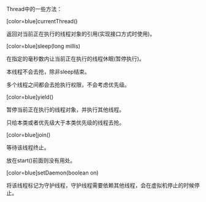 Thread中的一些方法：
[color=blue]currentThread() 
返回对当前正在执行的线程对象的引用(实现接口方式时使用)。
[color=blue]sleep(long millis) 
在指定的毫秒数内让当前正在执行的线程休眠(暂停执行)。
本线程不会去抢，除非sleep结束。
多个线程之间都会去抢执行权限，不会考虑优先级。
[color=blue]yield() 
暂停当前正在执行的线程对象，并执行其他线程。
只给本类或者优先级大于本类优先级的线程去抢。
[color=blue]join() 
等待该线程终止。	
放在start()前面则没有用处。
[color=blue]setDaemon(boolean on) 
将该线程标记为守护线程，守护线程需要依赖其他线程，会在虚拟机停止的时候停止。